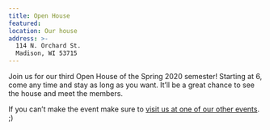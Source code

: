 ```yaml
---
title: Open House
featured:
location: Our house
address: >-
  114 N. Orchard St.
  Madison, WI 53715
---
```


Join us for our third Open House of the Spring 2020 semester! Starting at 6, come any time and stay as long as you want. It’ll be a great chance to see the house and meet the members.
<!-- More -->
If you can’t make the event make sure to [visit us at one of our other events]({{site.baseurl}}/events). ;)
